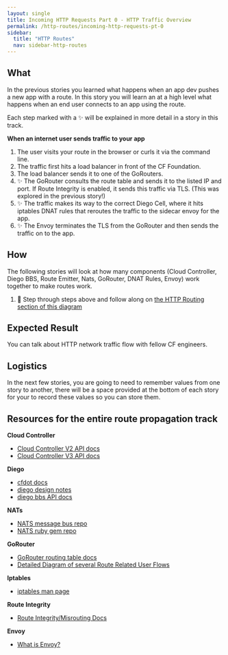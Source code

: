 ```yaml
---
layout: single
title: Incoming HTTP Requests Part 0 - HTTP Traffic Overview
permalink: /http-routes/incoming-http-requests-pt-0
sidebar:
  title: "HTTP Routes"
  nav: sidebar-http-routes
---
```


## What
In the previous stories you learned what happens when an app dev pushes a new app with a route. In this story you will learn an at a high level what happens when an end user connects to an app using the route.

Each step marked with a ✨ will be explained in more detail in a story in this track.

**When an internet user sends traffic to your app**
1. The user visits your route in the browser or curls it via the command line.
1. The traffic first hits a load balancer in front of the CF Foundation.
1. The load balancer sends it to one of the GoRouters.
1. ✨ The GoRouter consults the route table and sends it to the listed IP and
   port. If Route Integrity is enabled, it sends this traffic via TLS. (This
   was explored in the previous story!)
1. ✨ The traffic makes its way to the correct Diego Cell, where it hits
   iptables DNAT rules that reroutes the traffic to the sidecar envoy for the
   app.
1. ✨ The Envoy terminates the TLS from the GoRouter and then sends the traffic
   on to the app.

## How
The following stories will look at how many components (Cloud Controller, Diego
BBS, Route Emitter, Nats, GoRouter, DNAT Rules, Envoy) work together to make
routes work.

1. 🤔 Step through steps above and follow along on [the HTTP Routing section of
   this diagram](https://realtimeboard.com/app/board/o9J_kyWPVPM=/)

## Expected Result
You can talk about HTTP network traffic flow with fellow CF engineers.

## Logistics
In the next few stories, you are going to need to remember values from one
story to another, there will be a space provided at the bottom of each story
for your to record these values so you can store them.

## Resources for the entire route propagation track
**Cloud Controller**
* [Cloud Controller V2 API docs](https://v2-apidocs.cloudfoundry.org)
* [Cloud Controller V3 API docs](http://v3-apidocs.cloudfoundry.org)

**Diego**
* [cfdot docs](https://github.com/cloudfoundry/cfdot)
* [diego design notes](https://github.com/cloudfoundry/diego-design-notes#what-are-all-these-repos-and-what-do-they-do)
* [diego bbs API docs](https://github.com/cloudfoundry/bbs/tree/master/doc)

**NATs**
* [NATS message bus repo](https://github.com/nats-io/gnatsd)
* [NATS ruby gem repo](https://github.com/nats-io/ruby-nats)

**GoRouter**
* [GoRouter routing table docs](https://github.com/cloudfoundry/gorouter#the-routing-table)
* [Detailed Diagram of several Route Related User Flows](https://realtimeboard.com/app/board/o9J_kyWPVPM=/)

**Iptables**
* [iptables man page](http://ipset.netfilter.org/iptables.man.html)

**Route Integrity**
* [Route Integrity/Misrouting Docs](https://docs.cloudfoundry.org/concepts/http-routing.html#consistency)

**Envoy**
* [What is Envoy?](https://www.envoyproxy.io/docs/envoy/latest/intro/what_is_envoy)
